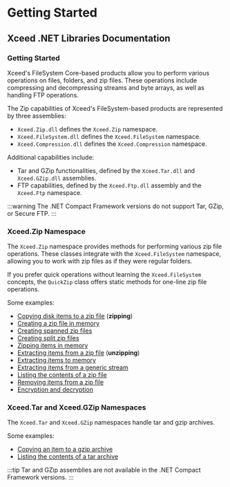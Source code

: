 # Getting Started

## Xceed .NET Libraries Documentation

### Getting Started

Xceed's FileSystem Core-based products allow you to perform various operations on files, folders, and zip files. These operations include compressing and decompressing streams and byte arrays, as well as handling FTP operations.

The Zip capabilities of Xceed's FileSystem-based products are represented by three assemblies:

- `Xceed.Zip.dll` defines the `Xceed.Zip` namespace.
- `Xceed.FileSystem.dll` defines the `Xceed.FileSystem` namespace.
- `Xceed.Compression.dll` defines the `Xceed.Compression` namespace.

Additional capabilities include:

- Tar and GZip functionalities, defined by the `Xceed.Tar.dll` and `Xceed.GZip.dll` assemblies.
- FTP capabilities, defined by the `Xceed.Ftp.dll` assembly and the `Xceed.Ftp` namespace.

:::warning
The .NET Compact Framework versions do not support Tar, GZip, or Secure FTP.
:::

### Xceed.Zip Namespace

The `Xceed.Zip` namespace provides methods for performing various zip file operations. These classes integrate with the `Xceed.FileSystem` namespace, allowing you to work with zip files as if they were regular folders.

If you prefer quick operations without learning the `Xceed.FileSystem` concepts, the `QuickZip` class offers static methods for one-line zip file operations.

Some examples:

- [Copying disk items to a zip file](zipping/copy-items-zip-file) (**zipping**)
- [Creating a zip file in memory](zipping/create-zip-in-memory)
- [Creating spanned zip files](zipping/create-spanned-zip-files)
- [Creating split zip files](zipping/create-split-zip-files)
- [Zipping items in memory](zipping/zipping-items-located-memory)
- [Extracting items from a zip file](unzipping/exctracting-items-from-zip-file) (**unzipping**)
- [Extracting items to memory](unzipping/unzipping-to-memory)
- [Extracting items from a generic stream](unzipping/unzipping-items-from-zip-file)
- [Listing the contents of a zip file](listing-content-zip-file)
- [Removing items from a zip file](removing-items-from-zip-file)
- [Encryption and decryption](encryption-decription)

### Xceed.Tar and Xceed.GZip Namespaces

The `Xceed.Tar` and `Xceed.GZip` namespaces handle tar and gzip archives.

Some examples:

- [Copying an item to a gzip archive](tar-gzip-capabilities/gzip/copy-item-to-gzip)
- [Listing the contents of a tar archive](tar-gzip-capabilities/tar/listing-content-tarfile)

:::tip
Tar and GZip assemblies are not available in the .NET Compact Framework versions.
:::